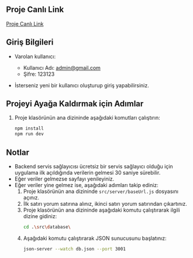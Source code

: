 ## Proje Canlı Link

[Proje Canlı Link](https://turkcell-final.vercel.app/en)

## Giriş Bilgileri

- Varolan kullanıcı:

  - Kullanıcı Adı: admin@gmail.com
  - Şifre: 123123

- İsterseniz yeni bir kullanıcı oluşturup giriş yapabilirsiniz.

## Projeyi Ayağa Kaldırmak için Adımlar

1. Proje klasörünün ana dizininde aşağıdaki komutları çalıştırın:
   ```sh
   npm install
   npm run dev
   ```

## Notlar

- Backend servis sağlayıcısı ücretsiz bir servis sağlayıcı olduğu için uygulama ilk açıldığında verilerin gelmesi 30 saniye sürebilir.
- Eğer veriler gelmezse sayfayı yenileyiniz.
- Eğer veriler yine gelmez ise, aşağıdaki adımları takip ediniz:
  1. Proje klasörünün ana dizininde `src/server/baseUrl.js` dosyasını açınız.
  2. İlk satırı yorum satırına alınız, ikinci satırı yorum satırından çıkartınız.
  3. Proje klasörünün ana dizininde aşağıdaki komutu çalıştırarak ilgili dizine gidiniz:
     ```sh
     cd .\src\database\
     ```
  4. Aşağıdaki komutu çalıştırarak JSON sunucusunu başlatınız:
     ```sh
     json-server --watch db.json --port 3001
     ```
